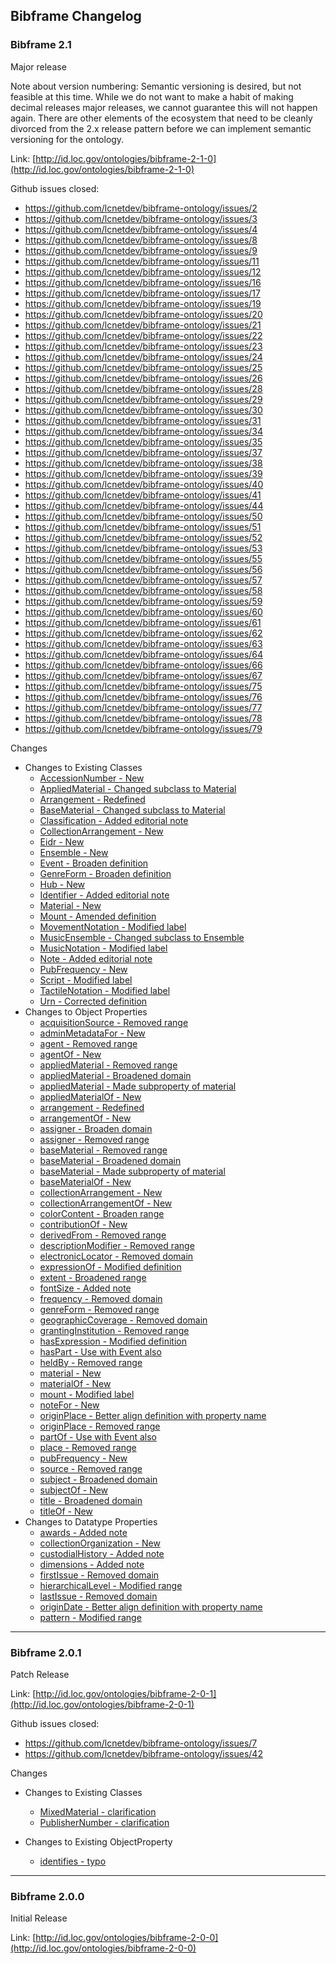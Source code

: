 ## Bibframe Changelog

### Bibframe 2.1
Major release

Note about version numbering:  Semantic versioning is desired, but not feasible
at this time. While we do not want to make a habit of making decimal releases 
major releases, we cannot guarantee this will not happen again.  There are
other elements of the ecosystem that need to be cleanly divorced from the 2.x release 
pattern before we can implement semantic versioning for the ontology.

Link: [http://id.loc.gov/ontologies/bibframe-2-1-0](http://id.loc.gov/ontologies/bibframe-2-1-0)

Github issues closed: 
 * https://github.com/lcnetdev/bibframe-ontology/issues/2
 * https://github.com/lcnetdev/bibframe-ontology/issues/3
 * https://github.com/lcnetdev/bibframe-ontology/issues/4
 * https://github.com/lcnetdev/bibframe-ontology/issues/8
 * https://github.com/lcnetdev/bibframe-ontology/issues/9
 * https://github.com/lcnetdev/bibframe-ontology/issues/11
 * https://github.com/lcnetdev/bibframe-ontology/issues/12
 * https://github.com/lcnetdev/bibframe-ontology/issues/16
 * https://github.com/lcnetdev/bibframe-ontology/issues/17
 * https://github.com/lcnetdev/bibframe-ontology/issues/19
 * https://github.com/lcnetdev/bibframe-ontology/issues/20
 * https://github.com/lcnetdev/bibframe-ontology/issues/21
 * https://github.com/lcnetdev/bibframe-ontology/issues/22
 * https://github.com/lcnetdev/bibframe-ontology/issues/23
 * https://github.com/lcnetdev/bibframe-ontology/issues/24
 * https://github.com/lcnetdev/bibframe-ontology/issues/25
 * https://github.com/lcnetdev/bibframe-ontology/issues/26
 * https://github.com/lcnetdev/bibframe-ontology/issues/28
 * https://github.com/lcnetdev/bibframe-ontology/issues/29
 * https://github.com/lcnetdev/bibframe-ontology/issues/30
 * https://github.com/lcnetdev/bibframe-ontology/issues/31
 * https://github.com/lcnetdev/bibframe-ontology/issues/34
 * https://github.com/lcnetdev/bibframe-ontology/issues/35
 * https://github.com/lcnetdev/bibframe-ontology/issues/37
 * https://github.com/lcnetdev/bibframe-ontology/issues/38
 * https://github.com/lcnetdev/bibframe-ontology/issues/39
 * https://github.com/lcnetdev/bibframe-ontology/issues/40
 * https://github.com/lcnetdev/bibframe-ontology/issues/41
 * https://github.com/lcnetdev/bibframe-ontology/issues/44
 * https://github.com/lcnetdev/bibframe-ontology/issues/50
 * https://github.com/lcnetdev/bibframe-ontology/issues/51
 * https://github.com/lcnetdev/bibframe-ontology/issues/52
 * https://github.com/lcnetdev/bibframe-ontology/issues/53
 * https://github.com/lcnetdev/bibframe-ontology/issues/55
 * https://github.com/lcnetdev/bibframe-ontology/issues/56
 * https://github.com/lcnetdev/bibframe-ontology/issues/57
 * https://github.com/lcnetdev/bibframe-ontology/issues/58
 * https://github.com/lcnetdev/bibframe-ontology/issues/59
 * https://github.com/lcnetdev/bibframe-ontology/issues/60
 * https://github.com/lcnetdev/bibframe-ontology/issues/61
 * https://github.com/lcnetdev/bibframe-ontology/issues/62
 * https://github.com/lcnetdev/bibframe-ontology/issues/63
 * https://github.com/lcnetdev/bibframe-ontology/issues/64
 * https://github.com/lcnetdev/bibframe-ontology/issues/66
 * https://github.com/lcnetdev/bibframe-ontology/issues/67
 * https://github.com/lcnetdev/bibframe-ontology/issues/75
 * https://github.com/lcnetdev/bibframe-ontology/issues/76
 * https://github.com/lcnetdev/bibframe-ontology/issues/77
 * https://github.com/lcnetdev/bibframe-ontology/issues/78
 * https://github.com/lcnetdev/bibframe-ontology/issues/79
 
Changes
  * Changes to Existing Classes
    * [AccessionNumber - New](https://github.com/lcnetdev/bibframe-ontology/commit/65cac79f4cac4c379da76c2f55779f748c1dfb6a#diff-76055b692f80bde0c6d4c3066b4386be0b6b0697f19c846c5d0d1a49aedf097d)
    * [AppliedMaterial - Changed subclass to Material](https://github.com/lcnetdev/bibframe-ontology/commit/65cac79f4cac4c379da76c2f55779f748c1dfb6a#diff-0733f79cede9066c0f019d8fa86851185452955a2b0631948ad8658b7e9fe482)
    * [Arrangement - Redefined](https://github.com/lcnetdev/bibframe-ontology/commit/65cac79f4cac4c379da76c2f55779f748c1dfb6a#diff-ac9ccfbf49cdb993996bc55ee99ff585182dae877ec62ed96e10d343f393562f)
    * [BaseMaterial - Changed subclass to Material](https://github.com/lcnetdev/bibframe-ontology/commit/65cac79f4cac4c379da76c2f55779f748c1dfb6a#diff-1c7cdb7f82a15828696be2b29887066990d2c5862594e94a061d68fdb1363f0a)
    * [Classification - Added editorial note](https://github.com/lcnetdev/bibframe-ontology/commit/65cac79f4cac4c379da76c2f55779f748c1dfb6a#diff-2f2c33ac52c80cc9a5ed919603b518bbe76b4cd51ff031d8b90ba000e8cca9f1)
    * [CollectionArrangement - New](https://github.com/lcnetdev/bibframe-ontology/commit/65cac79f4cac4c379da76c2f55779f748c1dfb6a#diff-445f9c1ce0e7cc8198d88b7b10d325895229f335a34e998192b23aa08793b93d)
    * [Eidr - New](https://github.com/lcnetdev/bibframe-ontology/commit/65cac79f4cac4c379da76c2f55779f748c1dfb6a#diff-d7c9cf886242159fe29c43bcc735e4940ca93661f6f2135d2ab273043dbeead1)
    * [Ensemble - New](https://github.com/lcnetdev/bibframe-ontology/commit/65cac79f4cac4c379da76c2f55779f748c1dfb6a#diff-1056513e3d92297600f861398fdaf5e260fe2fbbe99ef1bbd6432dc2764b0d87)
    * [Event - Broaden definition](https://github.com/lcnetdev/bibframe-ontology/commit/65cac79f4cac4c379da76c2f55779f748c1dfb6a#diff-edb38b2bf6773d80221adb87c9cfe812e54f253102249d04e631bab523b4243e)
    * [GenreForm - Broaden definition](https://github.com/lcnetdev/bibframe-ontology/commit/65cac79f4cac4c379da76c2f55779f748c1dfb6a#diff-dc62e351d505353ba658a3cc868baa2248ed80452c801226b67e4fd9e8f4025a)
    * [Hub - New](https://github.com/lcnetdev/bibframe-ontology/commit/65cac79f4cac4c379da76c2f55779f748c1dfb6a#diff-2acf34ef2b299ebe49369db47ee142a2e1512f6cd8a8045e1d660eaf2f85b5aa)
    * [Identifier - Added editorial note](https://github.com/lcnetdev/bibframe-ontology/commit/65cac79f4cac4c379da76c2f55779f748c1dfb6a#diff-70374a3eb6fe321efc1df40c272f51d442c80e3ecd06c532a6fe6c72e8ee4b4f)
    * [Material - New](https://github.com/lcnetdev/bibframe-ontology/commit/65cac79f4cac4c379da76c2f55779f748c1dfb6a#diff-863b5d1e72429d55e1920bb928d0fcf8216c689ab951459e5a7f02627b071391)
    * [Mount - Amended definition](https://github.com/lcnetdev/bibframe-ontology/commit/65cac79f4cac4c379da76c2f55779f748c1dfb6a#diff-54fba12f18aea10ccf9115c4e74a613cfdb9d03e7dd7ec5dc6e63716683c9f96)
    * [MovementNotation - Modified label](https://github.com/lcnetdev/bibframe-ontology/commit/65cac79f4cac4c379da76c2f55779f748c1dfb6a#diff-9b79a123848b5084e707cbe4d3f1a1aa8487f15972bc71ac2bc7ade7787f2d9f)
    * [MusicEnsemble - Changed subclass to Ensemble](https://github.com/lcnetdev/bibframe-ontology/commit/65cac79f4cac4c379da76c2f55779f748c1dfb6a#diff-bddf890c0e413200b9321f147427425cf6227aeb16da29cf46c642eb3aca9bef)
    * [MusicNotation - Modified label](https://github.com/lcnetdev/bibframe-ontology/commit/65cac79f4cac4c379da76c2f55779f748c1dfb6a#diff-df28de22fecf2f91ae798f844cbd5cfcbf08adebc5eab22b377e15a05578d546)
    * [Note - Added editorial note](https://github.com/lcnetdev/bibframe-ontology/commit/65cac79f4cac4c379da76c2f55779f748c1dfb6a#diff-36495bcf6664c6a3a6dea2c316822e7566e4b2ba6710cec42824ef0b075f7044)
    * [PubFrequency - New](https://github.com/lcnetdev/bibframe-ontology/commit/65cac79f4cac4c379da76c2f55779f748c1dfb6a#diff-d398189c43d99ed65af6f555bf596ebe08ece8dafea7eb78cadcfcfce7ac67c1)
    * [Script - Modified label](https://github.com/lcnetdev/bibframe-ontology/commit/65cac79f4cac4c379da76c2f55779f748c1dfb6a#diff-4c5baf34b708938f510514f19a2b65dc76b582be2d32543a0e51f1550a3754ec)
    * [TactileNotation - Modified label](https://github.com/lcnetdev/bibframe-ontology/commit/65cac79f4cac4c379da76c2f55779f748c1dfb6a#diff-49ef30fc8e9995f4f63f8d5c1d1223425112cdc54c7e4ea32bb6d5ef7757ffc1)
    * [Urn - Corrected definition](https://github.com/lcnetdev/bibframe-ontology/commit/65cac79f4cac4c379da76c2f55779f748c1dfb6a#diff-adec4708c0ce6748df6a91fc3b971ebe6c619df90ddb5f87da9dda27a6e6d577)
  * Changes to Object Properties
    * [acquisitionSource - Removed range](https://github.com/lcnetdev/bibframe-ontology/commit/65cac79f4cac4c379da76c2f55779f748c1dfb6a#diff-ee6be50f1f0cac1dbe6cf734552e69a72a6766e84f0ccff63929d1ed7def629a)
    * [adminMetadataFor - New](https://github.com/lcnetdev/bibframe-ontology/commit/65cac79f4cac4c379da76c2f55779f748c1dfb6a#diff-cd75bc8e190e90ce5de90d90bf66fc745b50b9beb320b43d4e175243aec690b3)
    * [agent - Removed range](https://github.com/lcnetdev/bibframe-ontology/commit/65cac79f4cac4c379da76c2f55779f748c1dfb6a#diff-700dbc00a918dc57b3de2394828fd292df27b4fa580895a2a94752b049b0b375)
    * [agentOf - New](https://github.com/lcnetdev/bibframe-ontology/commit/65cac79f4cac4c379da76c2f55779f748c1dfb6a#diff-dc7942a79fd5521b98d991c4c13a6aecff39de5d2068e9a4f00b3a3c1efa4b31)
    * [appliedMaterial - Removed range](https://github.com/lcnetdev/bibframe-ontology/commit/65cac79f4cac4c379da76c2f55779f748c1dfb6a#diff-bdb3ab43e8d4c6f69063e12952de1a58ac039f9778e595c557e75171bf4282d4)
    * [appliedMaterial - Broadened domain](https://github.com/lcnetdev/bibframe-ontology/commit/65cac79f4cac4c379da76c2f55779f748c1dfb6a#diff-bdb3ab43e8d4c6f69063e12952de1a58ac039f9778e595c557e75171bf4282d4)
    * [appliedMaterial - Made subproperty of material](https://github.com/lcnetdev/bibframe-ontology/commit/65cac79f4cac4c379da76c2f55779f748c1dfb6a#diff-bdb3ab43e8d4c6f69063e12952de1a58ac039f9778e595c557e75171bf4282d4)
    * [appliedMaterialOf - New](https://github.com/lcnetdev/bibframe-ontology/commit/65cac79f4cac4c379da76c2f55779f748c1dfb6a#diff-eccbd14e8833d1167dc5d503dbc9c2a6eca02f7e0429f8edeeb012e377f15d83)
    * [arrangement - Redefined](https://github.com/lcnetdev/bibframe-ontology/commit/65cac79f4cac4c379da76c2f55779f748c1dfb6a#diff-baeeada0ea1f90bc2d4ed9f0a1be585c9a4fb1e962e135e9b72719402b209b2a)
    * [arrangementOf - New](https://github.com/lcnetdev/bibframe-ontology/commit/65cac79f4cac4c379da76c2f55779f748c1dfb6a#diff-1eb31d5e06c404cbf4d5d0dab179748405b60ed247adcf763a8d3347bdedffc3)
    * [assigner - Broaden domain](https://github.com/lcnetdev/bibframe-ontology/commit/65cac79f4cac4c379da76c2f55779f748c1dfb6a#diff-3e36dffc5cdc20b6053db9d337c2d3b56ace82cc8c0bab1ad0c60dc6c297ffd7)
    * [assigner - Removed range](https://github.com/lcnetdev/bibframe-ontology/commit/65cac79f4cac4c379da76c2f55779f748c1dfb6a#diff-3e36dffc5cdc20b6053db9d337c2d3b56ace82cc8c0bab1ad0c60dc6c297ffd7)
    * [baseMaterial - Removed range](https://github.com/lcnetdev/bibframe-ontology/commit/65cac79f4cac4c379da76c2f55779f748c1dfb6a#diff-b8c839ad338153a2439efc59ff4a7c6b154621abf9bd439f7da1984aacab092e)
    * [baseMaterial - Broadened domain](https://github.com/lcnetdev/bibframe-ontology/commit/65cac79f4cac4c379da76c2f55779f748c1dfb6a#diff-b8c839ad338153a2439efc59ff4a7c6b154621abf9bd439f7da1984aacab092e)
    * [baseMaterial - Made subproperty of material](https://github.com/lcnetdev/bibframe-ontology/commit/65cac79f4cac4c379da76c2f55779f748c1dfb6a#diff-b8c839ad338153a2439efc59ff4a7c6b154621abf9bd439f7da1984aacab092e)
    * [baseMaterialOf - New](https://github.com/lcnetdev/bibframe-ontology/commit/65cac79f4cac4c379da76c2f55779f748c1dfb6a#diff-481f908983d59b5ce4174f640559ce72bd1c0bf73a033ed5c093abb741fdd032)
    * [collectionArrangement - New](https://github.com/lcnetdev/bibframe-ontology/commit/65cac79f4cac4c379da76c2f55779f748c1dfb6a#diff-f81f05eba25781638ffcac82dd718a56f439409e96a10b315ff76da4d8fdd8c4)
    * [collectionArrangementOf - New](https://github.com/lcnetdev/bibframe-ontology/commit/65cac79f4cac4c379da76c2f55779f748c1dfb6a#diff-d25604734f631f6fa3687844112125dd83ed80aa15e71467b11d00f6a2367cfd)
    * [colorContent - Broaden range](https://github.com/lcnetdev/bibframe-ontology/commit/65cac79f4cac4c379da76c2f55779f748c1dfb6a#diff-9d2c354f38b8bcb4e097e66a144d9d71a9ed6054011cf20cba8c051db88725e0)
    * [contributionOf - New](https://github.com/lcnetdev/bibframe-ontology/commit/65cac79f4cac4c379da76c2f55779f748c1dfb6a#diff-229e14bddeaee668350625813d50045310a0bbd848276795c810d2ff7c6ee87e)
    * [derivedFrom - Removed range](https://github.com/lcnetdev/bibframe-ontology/commit/65cac79f4cac4c379da76c2f55779f748c1dfb6a#diff-44bc9155cc2e380cf3d96e37bd24983e2eb4df175a725dcfbffa5bbefd547d2c)
    * [descriptionModifier - Removed range](https://github.com/lcnetdev/bibframe-ontology/commit/65cac79f4cac4c379da76c2f55779f748c1dfb6a#diff-82d7ce3ec407d421494ce63fbf0367868c001014da13e4418ac3c3d5f3b3d523)
    * [electronicLocator - Removed domain](https://github.com/lcnetdev/bibframe-ontology/commit/65cac79f4cac4c379da76c2f55779f748c1dfb6a#diff-1c72a7954b8ea53e788b7ca781468bb25ea29dc7d11f2fc6c34718bf59d85627)
    * [expressionOf - Modified definition](https://github.com/lcnetdev/bibframe-ontology/commit/65cac79f4cac4c379da76c2f55779f748c1dfb6a#diff-8b06e923390c02039fc58b9f3bda6bd49b45087d4225f82080dea043f005ae6c)
    * [extent - Broadened range](https://github.com/lcnetdev/bibframe-ontology/commit/65cac79f4cac4c379da76c2f55779f748c1dfb6a#diff-0480aafbbb0553efb42d75dfb0915fbbd03174bd330cfcc68509d40264d7df8d)
    * [fontSize - Added note](https://github.com/lcnetdev/bibframe-ontology/commit/65cac79f4cac4c379da76c2f55779f748c1dfb6a#diff-c4345271515390d39bf8c48684b6bfcc1164ca41e164d99983e0311cb7068c8a)
    * [frequency - Removed domain](https://github.com/lcnetdev/bibframe-ontology/commit/65cac79f4cac4c379da76c2f55779f748c1dfb6a#diff-acea35de9aad934f26d0dfcf2d049294d5ca20e63733f545499115be8989a618)
    * [genreForm - Removed range](https://github.com/lcnetdev/bibframe-ontology/commit/65cac79f4cac4c379da76c2f55779f748c1dfb6a#diff-156d994501de9f12e05c61e8fe6e5e541b7700066968b36200af56443dd98caf)
    * [geographicCoverage - Removed domain](https://github.com/lcnetdev/bibframe-ontology/commit/65cac79f4cac4c379da76c2f55779f748c1dfb6a#diff-b05d9deed7be84cbf43439cede026383f037fe685558f7b553eced82a84985b2)
    * [grantingInstitution - Removed range](https://github.com/lcnetdev/bibframe-ontology/commit/65cac79f4cac4c379da76c2f55779f748c1dfb6a#diff-3a3b90efdfb0de79fce217d1954eeec84b4af1cee9b2d208424c631d3def07b7)
    * [hasExpression - Modified definition](https://github.com/lcnetdev/bibframe-ontology/commit/65cac79f4cac4c379da76c2f55779f748c1dfb6a#diff-e5bcfe2f0cbbeca8433b284c39c5a1bcaf1513b1c7ec3c7ddae01f9db86344e1)
    * [hasPart - Use with Event also](https://github.com/lcnetdev/bibframe-ontology/commit/65cac79f4cac4c379da76c2f55779f748c1dfb6a#diff-1a073ad90289938452234839c7c140463fd7432d2a4a8d57ac8a7c618b008e54)
    * [heldBy - Removed range](https://github.com/lcnetdev/bibframe-ontology/commit/65cac79f4cac4c379da76c2f55779f748c1dfb6a#diff-353a5269fb79756bb88b6ab6ab00d2f92cb59cbb781135a6414d430fd22b7ae6)
    * [material - New](https://github.com/lcnetdev/bibframe-ontology/commit/65cac79f4cac4c379da76c2f55779f748c1dfb6a#diff-8eddfc04727cf811ab221ec69e42a2143230fed267a5c154c73d605174ad106a)
    * [materialOf - New](https://github.com/lcnetdev/bibframe-ontology/commit/65cac79f4cac4c379da76c2f55779f748c1dfb6a#diff-815bcfe0e8a5670cba6fed8110e7242fff80e9f49ba76ebff063a650478e12f4)
    * [mount - Modified label](https://github.com/lcnetdev/bibframe-ontology/commit/65cac79f4cac4c379da76c2f55779f748c1dfb6a#diff-8475c829628007cc97e9decb64188a165b3c214918cf4fd97db314c5b16a2266)
    * [noteFor - New](https://github.com/lcnetdev/bibframe-ontology/commit/65cac79f4cac4c379da76c2f55779f748c1dfb6a#diff-c669f2b698dd4a6ccae980599e2e95a77aa70224a0de8974c04f86b61eb7dd89)
    * [originPlace - Better align definition with property name](https://github.com/lcnetdev/bibframe-ontology/commit/65cac79f4cac4c379da76c2f55779f748c1dfb6a#diff-b700fe0b589f860f79ef3a8d7351a6b563e3c14bee6cf8dd2a9b9b506a0e9af3)
    * [originPlace - Removed range](https://github.com/lcnetdev/bibframe-ontology/commit/65cac79f4cac4c379da76c2f55779f748c1dfb6a#diff-b700fe0b589f860f79ef3a8d7351a6b563e3c14bee6cf8dd2a9b9b506a0e9af3)
    * [partOf - Use with Event also](https://github.com/lcnetdev/bibframe-ontology/commit/65cac79f4cac4c379da76c2f55779f748c1dfb6a#diff-0363db3294308f2c81bfe8b20e1fe3e6c435275a9eec5af40ad6e9b6488c93ad)
    * [place - Removed range](https://github.com/lcnetdev/bibframe-ontology/commit/65cac79f4cac4c379da76c2f55779f748c1dfb6a#diff-30fd56e061f62387a3e094f9c275234f10fb161d7b4d28cbbf58f11479259b22)
    * [pubFrequency - New](https://github.com/lcnetdev/bibframe-ontology/commit/65cac79f4cac4c379da76c2f55779f748c1dfb6a#diff-6644e3324522ed899d889af948d12bcf79db0949d446f3ae6cd4ee08f52d5258)
    * [source - Removed range](https://github.com/lcnetdev/bibframe-ontology/commit/65cac79f4cac4c379da76c2f55779f748c1dfb6a#diff-ceec4c2e07ad6e33051aea3597ebe0bf58d4d67b2f64a69d71b593c2b0d5f408)
    * [subject - Broadened domain](https://github.com/lcnetdev/bibframe-ontology/commit/65cac79f4cac4c379da76c2f55779f748c1dfb6a#diff-a8e480230f20e2b45b8058ac7f9aa22b88c198d9676592340399bcace9fd5ebc)
    * [subjectOf - New](https://github.com/lcnetdev/bibframe-ontology/commit/65cac79f4cac4c379da76c2f55779f748c1dfb6a#diff-09077b4810a5e05a7039aa00a57007655a6019f5bed0bca08b57d8c0d271a1ef)
    * [title - Broadened domain](https://github.com/lcnetdev/bibframe-ontology/commit/65cac79f4cac4c379da76c2f55779f748c1dfb6a#diff-7a2bd1f7f288808b5c252715e1637b9be7ebb5c7828f271c199ee70d01953b47)
    * [titleOf - New](https://github.com/lcnetdev/bibframe-ontology/commit/65cac79f4cac4c379da76c2f55779f748c1dfb6a#diff-508528b0487bc875d1ece9fce5962b7c8a1d2386094913130ab8e58c154a1f70)
  * Changes to Datatype Properties
    * [awards - Added note](https://github.com/lcnetdev/bibframe-ontology/commit/65cac79f4cac4c379da76c2f55779f748c1dfb6a#diff-5529ff0955464c2da5225d02ea0ede77250ebeeb9e3ff72107236b7d41b69edd)
    * [collectionOrganization - New](https://github.com/lcnetdev/bibframe-ontology/commit/65cac79f4cac4c379da76c2f55779f748c1dfb6a#diff-c44262763c8caeadee57fea8d9e879defbe0c8e15e94351402a315a6aa564dd4)
    * [custodialHistory - Added note](https://github.com/lcnetdev/bibframe-ontology/commit/65cac79f4cac4c379da76c2f55779f748c1dfb6a#diff-243aa6a0621ac98913df1bf5c5212b686f20fbb12d4d28850ee121266aee8d43)
    * [dimensions - Added note](https://github.com/lcnetdev/bibframe-ontology/commit/65cac79f4cac4c379da76c2f55779f748c1dfb6a#diff-cad7ad29103f70c02667e1442c8603ec27ce81701a0bb30779208f4261df1bd8)
    * [firstIssue - Removed domain](https://github.com/lcnetdev/bibframe-ontology/commit/65cac79f4cac4c379da76c2f55779f748c1dfb6a#diff-33a7796b97a2d574cc30a84b6e3d8bf8302e79301bb036df3d99ad5291153098)
    * [hierarchicalLevel - Modified range](https://github.com/lcnetdev/bibframe-ontology/commit/65cac79f4cac4c379da76c2f55779f748c1dfb6a#diff-d4e1e36d57977591deaf3eb6b1dd6fdc56d13dc1c031f5d3e0784d970a7ee692)
    * [lastIssue - Removed domain](https://github.com/lcnetdev/bibframe-ontology/commit/65cac79f4cac4c379da76c2f55779f748c1dfb6a#diff-7f91b0fb7d45cba09bb6d60c601ae6963e29ac1e62647bc0356d5ccc405ac03d)
    * [originDate - Better align definition with property name](https://github.com/lcnetdev/bibframe-ontology/commit/65cac79f4cac4c379da76c2f55779f748c1dfb6a#diff-2c819be42e4f24df4571e3e330683826dbf1f1f7477c47db7e637db2d8e11de9)
    * [pattern - Modified range](https://github.com/lcnetdev/bibframe-ontology/commit/65cac79f4cac4c379da76c2f55779f748c1dfb6a#diff-fd6f8a08228630a6cee6275065849f0550ead035c245b628d457641e90164706)

---

### Bibframe 2.0.1
Patch Release

Link: [http://id.loc.gov/ontologies/bibframe-2-0-1](http://id.loc.gov/ontologies/bibframe-2-0-1)

Github issues closed: 
 * https://github.com/lcnetdev/bibframe-ontology/issues/7
 * https://github.com/lcnetdev/bibframe-ontology/issues/42
 
Changes
  * Changes to Existing Classes 
    * [MixedMaterial - clarification](https://github.com/lcnetdev/bibframe-ontology/commit/f447b507dcb58d95bb34617886e43f3ac7565098#diff-a63046abd708bb861aa910d97bf42005)
    * [PublisherNumber - clarification](https://github.com/lcnetdev/bibframe-ontology/commit/f447b507dcb58d95bb34617886e43f3ac7565098#diff-1a032606aef2cdee819b56960646ad34)

  * Changes to Existing ObjectProperty 
    * [identifies - typo](https://github.com/lcnetdev/bibframe-ontology/commit/f447b507dcb58d95bb34617886e43f3ac7565098#diff-186fef12f7006b3275b1f23f900ee65e)

---

### Bibframe 2.0.0
Initial Release

Link: [http://id.loc.gov/ontologies/bibframe-2-0-0](http://id.loc.gov/ontologies/bibframe-2-0-0)



